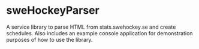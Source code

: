 # sweHockeyParser
A service library to parse HTML from stats.swehockey.se and create schedules. Also includes an example console application for demonstration purposes of how to use the library. 
